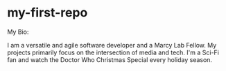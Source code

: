# my-first-repo

My Bio:

I am a versatile and agile software developer and a Marcy Lab Fellow. 
My projects primarily focus on the intersection of media and tech.
I'm a Sci-Fi fan and watch the Doctor Who Christmas Special every holiday season.